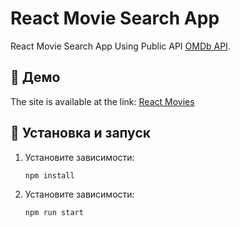 # React Movie Search App

React Movie Search App Using Public API [OMDb API](https://www.omdbapi.com/).

## 🚀 Демо  
The site is available at the link: [React Movies](https://vitaliygalata1986.github.io/react-movies/)

## 🔧 Установка и запуск  

1. Установите зависимости:  
   ```sh
   npm install

2. Установите зависимости:  
   ```sh
   npm run start
   
